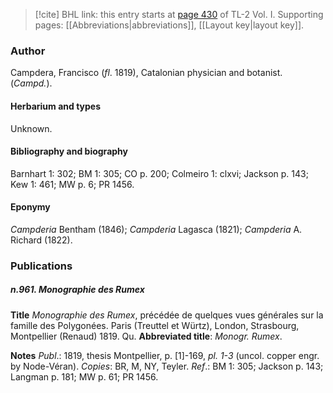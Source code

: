 > [!cite] BHL link: this entry starts at [page 430](https://www.biodiversitylibrary.org/item/103414#page/478/mode/1up) of TL-2 Vol. I.
> Supporting pages: [[Abbreviations|abbreviations]], [[Layout key|layout key]].

### Author

Campdera, Francisco (*fl*. 1819), Catalonian physician and botanist. (*Campd.*).

#### Herbarium and types

Unknown.

#### Bibliography and biography

Barnhart 1: 302; BM 1: 305; CO p. 200; Colmeiro 1: clxvi; Jackson p. 143; Kew 1: 461; MW p. 6; PR 1456.

#### Eponymy

*Campderia* Bentham (1846); *Campderia* Lagasca (1821); *Campderia* A. Richard (1822).

### Publications

##### n.961. Monographie des Rumex

**Title**
*Monographie des Rumex*, précédée de quelques vues générales sur la famille des Polygonées. Paris (Treuttel et Würtz), London, Strasbourg, Montpellier (Renaud) 1819. Qu.
**Abbreviated title**: *Monogr. Rumex*.

**Notes**
*Publ*.: 1819, thesis Montpellier, p. \[1\]-169, *pl. 1-3* (uncol. copper engr. by Node-Véran).
*Copies*: BR, M, NY, Teyler.
*Ref*.: BM 1: 305; Jackson p. 143; Langman p. 181; MW p. 61; PR 1456.

